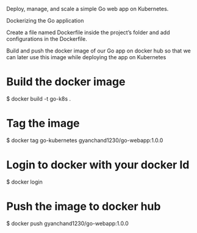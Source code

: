 Deploy, manage, and scale a simple Go web app on Kubernetes.

Dockerizing the Go application

Create a file named Dockerfile inside the project’s folder and add configurations in the Dockerfile.

 Build and push the docker image of our Go app on docker hub so that we can later use this image while deploying the app on Kubernetes 

 # Build the docker image
$ docker build -t go-k8s .

# Tag the image
$ docker tag go-kubernetes gyanchand1230/go-webapp:1.0.0

# Login to docker with your docker Id
$ docker login

# Push the image to docker hub
$ docker push gyanchand1230/go-webapp:1.0.0
